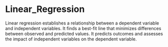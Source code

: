 # Linear_Regression
Linear regression establishes a relationship between a dependent variable and independent variables. It finds a best-fit line that minimizes differences between observed and predicted values. It predicts outcomes and assesses the impact of independent variables on the dependent variable.
